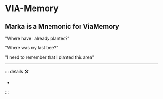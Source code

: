 # <anima>VIA-Memory</anima>

## Marka is a Mnemonic for ViaMemory

"Where have I already planted?"

"Where was my last tree?"

"I need to remember that I planted this area"

---

<!-- =================================================== -->
<!-- =================================================== -->
<!-- =================================================== -->
<!-- =================================================== -->
<!-- =================================================== -->
::: details 🛠

-

:::
